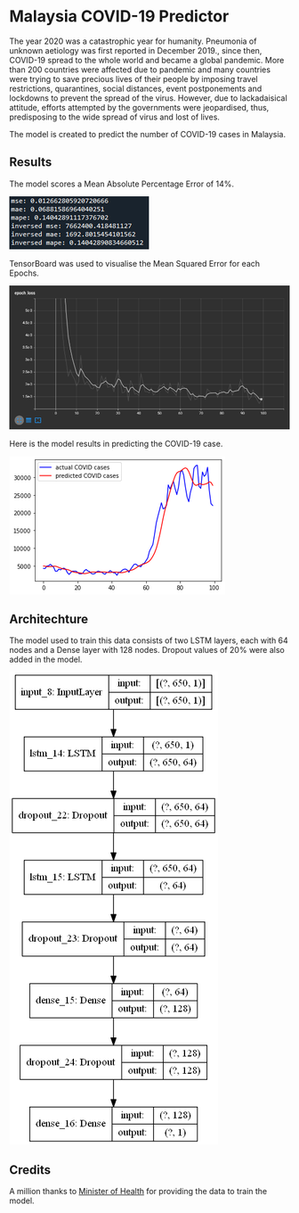 # Malaysia COVID-19 Predictor

The year 2020 was a catastrophic year for humanity. Pneumonia of unknown
aetiology was first reported in December 2019., since then, COVID-19 spread to
the whole world and became a global pandemic. More than 200 countries were
affected due to pandemic and many countries were trying to save precious lives
of their people by imposing travel restrictions, quarantines, social distances, event
postponements and lockdowns to prevent the spread of the virus. However, due
to lackadaisical attitude, efforts attempted by the governments were jeopardised,
thus, predisposing to the wide spread of virus and lost of lives. 

The model is created to predict the number of COVID-19 cases in Malaysia.

## Results

The model scores a Mean Absolute Percentage Error of 14%.

![Results](statics/results.png)

TensorBoard was used to visualise the Mean Squared Error for each Epochs.

![TensorBoard](statics/mse.png)

Here is the model results in predicting the COVID-19 case.

![Graph](statics/pred_graph.png)

## Architechture

The model used to train this data consists of two LSTM layers, each with 64 nodes and a Dense layer with 128 nodes.
Dropout values of 20% were also added in the model.

![Architecture](statics/model.png)

## Credits

A million thanks to
[Minister of Health](https://github.com/MoH-Malaysia/covid19-public)
for providing the data to train the model.
